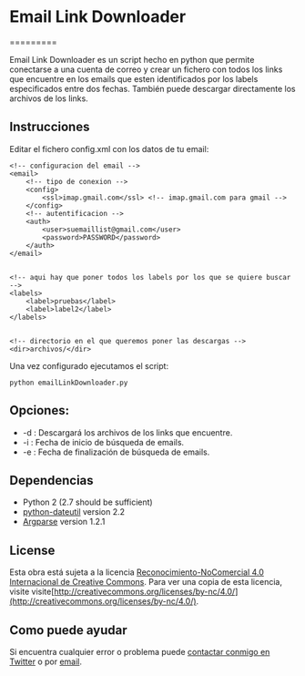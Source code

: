 # Email Link Downloader
=========

Email Link Downloader es un script hecho en python que permite conectarse a una cuenta de correo y crear un fichero con todos los links que encuentre en los emails que esten identificados por los labels especificados entre dos fechas.
También puede descargar directamente los archivos de los links.

Instrucciones
------------
Editar el fichero config.xml con los datos de tu email:


  <conf>
  
    <!-- configuracion del email -->
    <email>
        <!-- tipo de conexion -->
        <config>
            <ssl>imap.gmail.com</ssl> <!-- imap.gmail.com para gmail -->
        </config>
        <!-- autentificacion -->
        <auth>
            <user>suemaillist@gmail.com</user>
            <password>PASSWORD</password>
        </auth>
    </email>


    <!-- aqui hay que poner todos los labels por los que se quiere buscar -->
    <labels>
        <label>pruebas</label>
        <label>label2</label>
    </labels>


    <!-- directorio en el que queremos poner las descargas -->
    <dir>archivos/</dir>

 </conf>


Una vez configurado ejecutamos el script:

`python emailLinkDownloader.py`

Opciones:
------------

* -d : Descargará los archivos de los links que encuentre.
* -i : Fecha de inicio de búsqueda de emails.
* -e : Fecha de finalización de búsqueda de emails.

Dependencias
------------
* Python 2 (2.7 should be sufficient)
* [python-dateutil](https://pypi.python.org/pypi/python-dateutil) version 2.2
* [Argparse](https://docs.python.org/2/howto/argparse.html) version 1.2.1

License
-------
Esta obra está sujeta a la licencia [Reconocimiento-NoComercial 4.0 Internacional de Creative Commons](http://creativecommons.org/licenses/by-nc/4.0/). Para ver una copia de esta licencia, visite visite[http://creativecommons.org/licenses/by-nc/4.0/](http://creativecommons.org/licenses/by-nc/4.0/).


Como puede ayudar
----------------

Si encuentra cualquier error o problema puede [contactar conmigo en Twitter](https://twitter.com/miqueltur) o por [email](mailto:miquel.tur.m@gmail.com).
